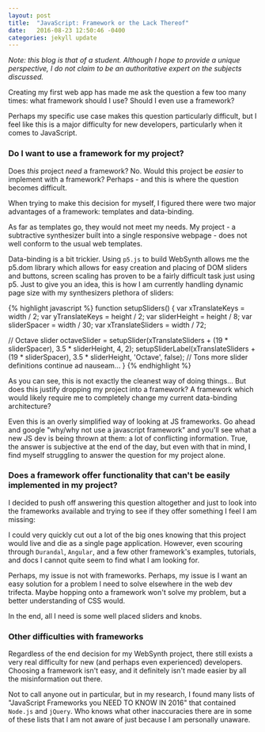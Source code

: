 ```yaml
---
layout: post
title:  "JavaScript: Framework or the Lack Thereof"
date:   2016-08-23 12:50:46 -0400
categories: jekyll update
---
```

_Note: this blog is that of a student. Although I hope to provide a unique perspective, I do not claim to be an authoritative expert on the subjects discussed._

Creating my first web app has made me ask the question a few too many times:
what framework should I use? Should I even use a framework?

Perhaps my specific use case makes this question particularly difficult, but
I feel like this is a major difficulty for new developers, particularly when it
comes to JavaScript.

### Do I want to use a framework for my project?

Does _this_ project _need_ a framework? No. Would this project be _easier_ to implement with a framework? Perhaps - and this is where the question becomes difficult.

When trying to make this decision for myself, I figured there were two major advantages of a framework: templates and data-binding.

As far as templates go, they would not meet my needs. My project - a subtractive synthesizer built into a single responsive webpage - does not well conform to the usual web templates.

Data-binding is a bit trickier. Using `p5.js` to build WebSynth allows me the p5.dom library which allows for easy creation and placing of DOM sliders and buttons, screen scaling has proven to be a fairly difficult task just using p5. Just to give you an idea, this is how I am currently handling dynamic page size with my synthesizers plethora of sliders:

{% highlight javascript %}
function setupSliders() {
  var xTranslateKeys = width / 2;
  var yTranslateKeys = height / 2;
  var sliderHeight = height / 8;
  var sliderSpacer = width / 30;
  var xTranslateSliders = width / 72;

  // Octave slider
  octaveSlider = setupSlider(xTranslateSliders + (19 * sliderSpacer), 3.5 * sliderHeight, 4, 2);
  setupSliderLabel(xTranslateSliders + (19 * sliderSpacer), 3.5 * sliderHeight, 'Octave', false);
  // Tons more slider definitions continue ad nauseam...
}
{% endhighlight %}

As you can see, this is not exactly the cleanest way of doing things... But does this justify dropping my project into a framework? A framework which would likely require me to completely change my current data-binding architecture?

Even this is an overly simplified way of looking at JS frameworks. Go ahead and google "why/why not use a javascript framework" and you'll see what a new JS dev is being thrown at them: a lot of conflicting information. True, the answer is subjective at the end of the day, but even with that in mind, I find myself struggling to answer the question for my project alone.

### Does a framework offer functionality that can't be easily implemented in my project?

I decided to push off answering this question altogether and just to look into the frameworks available and trying to see if they offer something I feel I am missing:

I could very quickly cut out a lot of the big ones knowing that this project would live and die as a single page application. However, even scouring through `Durandal`, `Angular`, and a few other framework's examples, tutorials, and docs I cannot quite seem to find what I am looking for.

Perhaps, my issue is not with frameworks. Perhaps, my issue is I want an easy solution for a problem I need to solve elsewhere in the web dev trifecta. Maybe hopping onto a framework won't solve my problem, but a better understanding of CSS would.

In the end, all I need is some well placed sliders and knobs.

### Other difficulties with frameworks

Regardless of the end decision for my WebSynth project, there still exists a very real difficulty for new (and perhaps even experienced) developers. Choosing a framework isn't easy, and it definitely isn't made easier by all the misinformation out there.

Not to call anyone out in particular, but in my research, I found many lists of "JavaScript Frameworks you NEED TO KNOW IN 2016" that contained `Node.js` and `jQuery`. Who knows what other inaccuracies there are in some of these lists that I am not aware of just because I am personally unaware.

